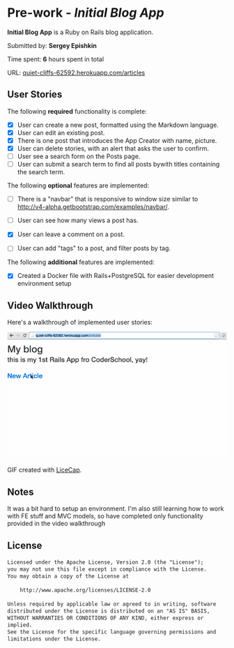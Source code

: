 # Pre-work - *Initial Blog App*

**Initial Blog App** is a Ruby on Rails blog application.

Submitted by: **Sergey Epishkin**

Time spent: **6** hours spent in total

URL: [quiet-cliffs-62592.herokuapp.com/articles](http://quiet-cliffs-62592.herokuapp.com/articles)

## User Stories

The following **required** functionality is complete:


* [X] User can create a new post, formatted using the Markdown language.
* [X] User can edit an existing post.
* [X] There is one post that introduces the App Creator with name, picture.
* [X] User can delete stories, with an alert that asks the user to confirm.
* [ ] User see a search form on the Posts page.
* [ ] User can submit a search term to find all posts bywith titles containing the search term.

The following **optional** features are implemented:
* [ ] There is a "navbar" that is responsive to window size similar to http://v4-alpha.getbootstrap.com/examples/navbar/. 
* [ ] User can see how many views a post has. 
* [X] User can leave a comment on a post.
* [ ] User can add "tags" to a post, and filter posts by tag. 


The following **additional** features are implemented:

- [X] Created a Docker file with Rails+PostgreSQL for easier development environment setup

## Video Walkthrough 

Here's a walkthrough of implemented user stories:


![Video Walkthrough](walkthrough.gif)

GIF created with [LiceCap](http://www.cockos.com/licecap/).

## Notes

It was a bit hard to setup an environment. I'm also still learning how to work with FE stuff and MVC models, so have completed only functionality provided in the video walkthrough

## License


    Licensed under the Apache License, Version 2.0 (the "License");
    you may not use this file except in compliance with the License.
    You may obtain a copy of the License at

        http://www.apache.org/licenses/LICENSE-2.0

    Unless required by applicable law or agreed to in writing, software
    distributed under the License is distributed on an "AS IS" BASIS,
    WITHOUT WARRANTIES OR CONDITIONS OF ANY KIND, either express or implied.
    See the License for the specific language governing permissions and
    limitations under the License.
